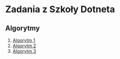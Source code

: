 # Zadania z Szkoły Dotneta

## Algorytmy

1. [Algorytm 1](algorytmy/1)
2. [Algorytm 2](algorytmy/2)
3. [Algorytm 3](algorytmy/3)